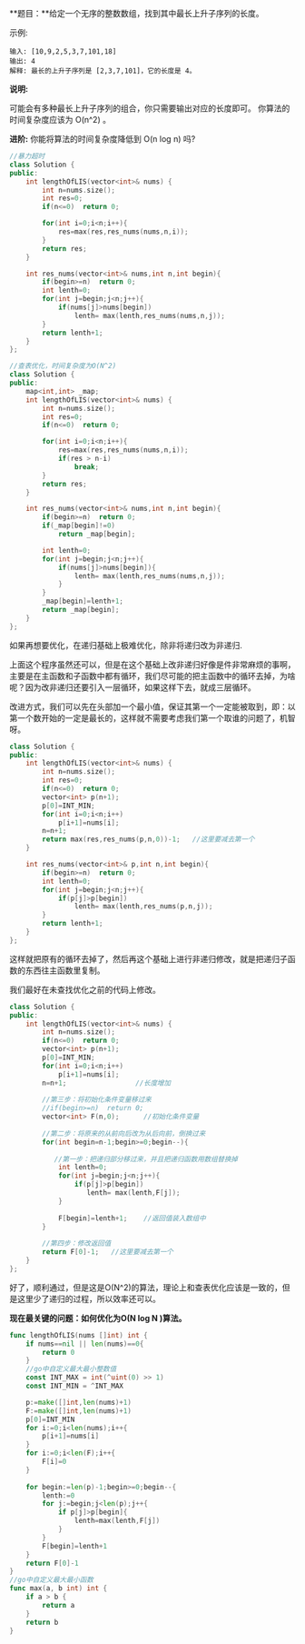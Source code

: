 

**题目：**给定一个无序的整数数组，找到其中最长上升子序列的长度。

示例:

```
输入: [10,9,2,5,3,7,101,18]
输出: 4 
解释: 最长的上升子序列是 [2,3,7,101]，它的长度是 4。
```

**说明:**

可能会有多种最长上升子序列的组合，你只需要输出对应的长度即可。
你算法的时间复杂度应该为 O(n^2) 。

**进阶:** 你能将算法的时间复杂度降低到 O(n log n) 吗?



```c++
//暴力超时
class Solution {
public:
    int lengthOfLIS(vector<int>& nums) {
        int n=nums.size();
        int res=0;
        if(n<=0)  return 0;

        for(int i=0;i<n;i++){
            res=max(res,res_nums(nums,n,i));
        }
        return res;
    }

    int res_nums(vector<int>& nums,int n,int begin){
        if(begin>=n)  return 0;
        int lenth=0;
        for(int j=begin;j<n;j++){
            if(nums[j]>nums[begin])
                lenth= max(lenth,res_nums(nums,n,j));
        }
        return lenth+1;
    }
};
```

```c++
//查表优化，时间复杂度为O(N^2)
class Solution {
public:
    map<int,int> _map;
    int lengthOfLIS(vector<int>& nums) {
        int n=nums.size();
        int res=0;
        if(n<=0)  return 0;

        for(int i=0;i<n;i++){
            res=max(res,res_nums(nums,n,i));
            if(res > n-i)
                break;
        }
        return res;
    }

    int res_nums(vector<int>& nums,int n,int begin){
        if(begin>=n)  return 0;
        if(_map[begin]!=0)  
            return _map[begin];

        int lenth=0;
        for(int j=begin;j<n;j++){
            if(nums[j]>nums[begin]){
                lenth= max(lenth,res_nums(nums,n,j));
            }
        }
        _map[begin]=lenth+1; 
        return _map[begin];
    }
};
```

如果再想要优化，在递归基础上极难优化，除非将递归改为非递归.

上面这个程序虽然还可以，但是在这个基础上改非递归好像是件非常麻烦的事啊，主要是在主函数和子函数中都有循环，我们尽可能的把主函数中的循环去掉，为啥呢？因为改非递归还要引入一层循环，如果这样下去，就成三层循环。

改进方式，我们可以先在头部加一个最小值，保证其第一个一定能被取到，即：以第一个数开始的一定是最长的，这样就不需要考虑我们第一个取谁的问题了，机智呀。

```c++
class Solution {
public:
    int lengthOfLIS(vector<int>& nums) {
        int n=nums.size();
        int res=0;
        if(n<=0)  return 0;
        vector<int> p(n+1);
        p[0]=INT_MIN;
        for(int i=0;i<n;i++)
            p[i+1]=nums[i];
        n=n+1;
        return max(res,res_nums(p,n,0))-1;   //这里要减去第一个
    }

    int res_nums(vector<int>& p,int n,int begin){
        if(begin>=n)  return 0;
        int lenth=0;
        for(int j=begin;j<n;j++){
            if(p[j]>p[begin])
                lenth= max(lenth,res_nums(p,n,j));
        }
        return lenth+1;
    }
};
```

这样就把原有的循环去掉了，然后再这个基础上进行非递归修改，就是把递归子函数的东西往主函数里复制。

我们最好在未查找优化之前的代码上修改。

```c++
class Solution {
public:
    int lengthOfLIS(vector<int>& nums) {
        int n=nums.size();
        if(n<=0)  return 0;
        vector<int> p(n+1);
        p[0]=INT_MIN;
        for(int i=0;i<n;i++)
            p[i+1]=nums[i];
        n=n+1;                 //长度增加
        
        //第三步：将初始化条件变量移过来
        //if(begin>=n)  return 0;
        vector<int> F(n,0);      //初始化条件变量
        
        //第二步：将原来的从前向后改为从后向前，倒换过来
        for(int begin=n-1;begin>=0;begin--){
            
           //第一步：把递归部分移过来，并且把递归函数用数组替换掉
            int lenth=0;
        	for(int j=begin;j<n;j++){
                if(p[j]>p[begin])
                   lenth= max(lenth,F[j]);
        	}
            
            F[begin]=lenth+1;    //返回值装入数组中
        }
        
        //第四步：修改返回值
        return F[0]-1;   //这里要减去第一个
    }
};
```

好了，顺利通过，但是这是O(N^2)的算法，理论上和查表优化应该是一致的，但是这里少了递归的过程，所以效率还可以。

**现在最关键的问题：如何优化为O(N log N )算法。**

















```go
func lengthOfLIS(nums []int) int {
    if nums==nil || len(nums)==0{
        return 0
    }
    //go中自定义最大最小整数值
    const INT_MAX = int(^uint(0) >> 1)
    const INT_MIN = ^INT_MAX

    p:=make([]int,len(nums)+1)
    F:=make([]int,len(nums)+1)
    p[0]=INT_MIN
    for i:=0;i<len(nums);i++{
        p[i+1]=nums[i]
    }
    for i:=0;i<len(F);i++{
        F[i]=0
    }
     
    for begin:=len(p)-1;begin>=0;begin--{
        lenth:=0
        for j:=begin;j<len(p);j++{
            if p[j]>p[begin]{
                lenth=max(lenth,F[j])
            }
        } 
        F[begin]=lenth+1   
    }
    return F[0]-1
}
//go中自定义最大最小函数
func max(a, b int) int {
    if a > b {
        return a
    }
    return b
}
```

